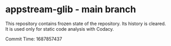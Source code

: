 # appstream-glib - main branch

This repository contains frozen state of the repository.
Its history is cleared. It is used only for static code
analysis with Codacy.

Commit Time: 1687857437